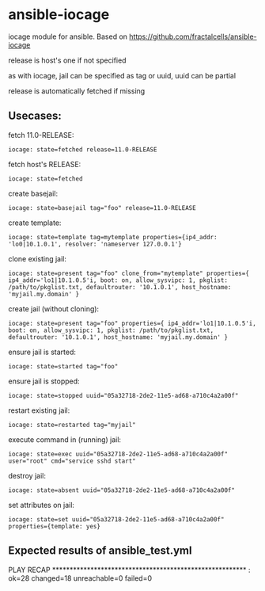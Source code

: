 ansible-iocage
==============

iocage module for ansible. Based on https://github.com/fractalcells/ansible-iocage

release is host's one if not specified

as with iocage, jail can be specified as tag or uuid, uuid can be partial

release is automatically fetched if missing

Usecases:
---------

fetch 11.0-RELEASE:
```
iocage: state=fetched release=11.0-RELEASE
```

fetch host's RELEASE:
```
iocage: state=fetched
```
create basejail:
```
iocage: state=basejail tag="foo" release=11.0-RELEASE
```

create template:
```
iocage: state=template tag=mytemplate properties={ip4_addr: 'lo0|10.1.0.1', resolver: 'nameserver 127.0.0.1'}
```

clone existing jail:
```
iocage: state=present tag="foo" clone_from="mytemplate" properties={ ip4_addr='lo1|10.1.0.5'i, boot: on, allow_sysvipc: 1, pkglist: /path/to/pkglist.txt, defaultrouter: '10.1.0.1', host_hostname: 'myjail.my.domain' }
```

create jail (without cloning):
```
iocage: state=present tag="foo" properties={ ip4_addr='lo1|10.1.0.5'i, boot: on, allow_sysvipc: 1, pkglist: /path/to/pkglist.txt, defaultrouter: '10.1.0.1', host_hostname: 'myjail.my.domain' }
```

ensure jail is started:
```
iocage: state=started tag="foo"
```

ensure jail is stopped:
```
iocage: state=stopped uuid="05a32718-2de2-11e5-ad68-a710c4a2a00f" 
```

restart existing jail:
```
iocage: state=restarted tag="myjail"
```

execute command in (running) jail:
```
iocage: state=exec uuid="05a32718-2de2-11e5-ad68-a710c4a2a00f" user="root" cmd="service sshd start"
```

destroy jail:
```
iocage: state=absent uuid="05a32718-2de2-11e5-ad68-a710c4a2a00f"
```

set attributes on jail:
```
iocage: state=set uuid="05a32718-2de2-11e5-ad68-a710c4a2a00f" properties={template: yes}
```

Expected results of ansible\_test.yml
-------------------------------------

PLAY RECAP ********************************************************
<host>             : ok=28   changed=18   unreachable=0    failed=0 
